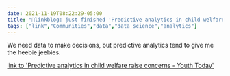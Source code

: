 ```yaml
---
date: 2021-11-19T08:22:29-05:00
title: "🔗linkblog: just finished 'Predictive analytics in child welfare raise concerns - Youth Today'"
tags: ["link","Communities","data","data science","analytics"]
---
```

We need data to make decisions, but predictive analytics tend to give me the heebie jeebies.
 
[link to 'Predictive analytics in child welfare raise concerns - Youth Today'](https://youthtoday.org/2021/11/predictive-analytics-in-child-welfare-raise-concerns/)
